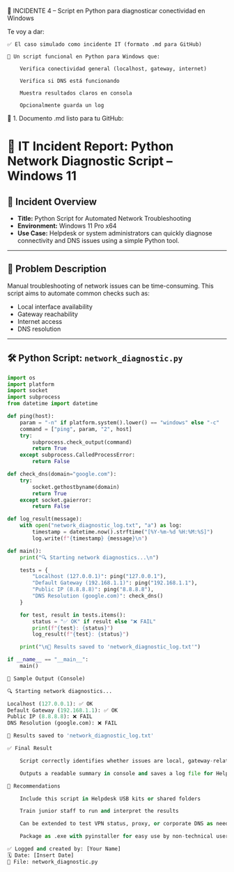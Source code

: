 🐍 INCIDENTE 4 – Script en Python para diagnosticar conectividad en Windows

Te voy a dar:

    ✅ El caso simulado como incidente IT (formato .md para GitHub)

    🐍 Un script funcional en Python para Windows que:

        Verifica conectividad general (localhost, gateway, internet)

        Verifica si DNS está funcionando

        Muestra resultados claros en consola

        Opcionalmente guarda un log

📝 1. Documento .md listo para tu GitHub:

# 🐍 IT Incident Report: Python Network Diagnostic Script – Windows 11

## 📌 Incident Overview
- **Title:** Python Script for Automated Network Troubleshooting  
- **Environment:** Windows 11 Pro x64  
- **Use Case:** Helpdesk or system administrators can quickly diagnose connectivity and DNS issues using a simple Python tool.

---

## 🧾 Problem Description
Manual troubleshooting of network issues can be time-consuming. This script aims to automate common checks such as:
- Local interface availability
- Gateway reachability
- Internet access
- DNS resolution

---

## 🛠️ Python Script: `network_diagnostic.py`

```python
import os
import platform
import socket
import subprocess
from datetime import datetime

def ping(host):
    param = "-n" if platform.system().lower() == "windows" else "-c"
    command = ["ping", param, "2", host]
    try:
        subprocess.check_output(command)
        return True
    except subprocess.CalledProcessError:
        return False

def check_dns(domain="google.com"):
    try:
        socket.gethostbyname(domain)
        return True
    except socket.gaierror:
        return False

def log_result(message):
    with open("network_diagnostic_log.txt", "a") as log:
        timestamp = datetime.now().strftime("[%Y-%m-%d %H:%M:%S]")
        log.write(f"{timestamp} {message}\n")

def main():
    print("🔍 Starting network diagnostics...\n")

    tests = {
        "Localhost (127.0.0.1)": ping("127.0.0.1"),
        "Default Gateway (192.168.1.1)": ping("192.168.1.1"),
        "Public IP (8.8.8.8)": ping("8.8.8.8"),
        "DNS Resolution (google.com)": check_dns()
    }

    for test, result in tests.items():
        status = "✅ OK" if result else "❌ FAIL"
        print(f"{test}: {status}")
        log_result(f"{test}: {status}")

    print("\n📄 Results saved to 'network_diagnostic_log.txt'")

if __name__ == "__main__":
    main()

🧪 Sample Output (Console)

🔍 Starting network diagnostics...

Localhost (127.0.0.1): ✅ OK  
Default Gateway (192.168.1.1): ✅ OK  
Public IP (8.8.8.8): ❌ FAIL  
DNS Resolution (google.com): ❌ FAIL  

📄 Results saved to 'network_diagnostic_log.txt'

✅ Final Result

    Script correctly identifies whether issues are local, gateway-related, DNS-based or full internet outage.

    Outputs a readable summary in console and saves a log file for Helpdesk reference.

📌 Recommendations

    Include this script in Helpdesk USB kits or shared folders

    Train junior staff to run and interpret the results

    Can be extended to test VPN status, proxy, or corporate DNS as needed

    Package as .exe with pyinstaller for easy use by non-technical users

✅ Logged and created by: [Your Name]
🗓️ Date: [Insert Date]
📁 File: network_diagnostic.py
